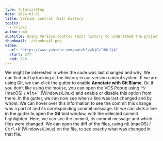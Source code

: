 ```yaml
---
type: TutorialStep
date: 2024-03-01
title: Version control (Git) history
topics:
  - tricks
author: md
subtitle: Using Version control (Git) history to understand the project
thumbnail: ./thumbnail.png
video:
  url: "https://www.youtube.com/watch?v=hjGVJHOLSjA"
  start: 277
  end: 326
---
```


We might be interested in when the code was last changed and why. We can find out by looking at the history in our version control system. If we are using Git, we can click the gutter to enable **Annotate with Git Blame**. Or, if you don’t like using the mouse, you can open the VCS Popup using <kbd>⌃V</kbd> (macOS) / <kbd>Alt+`</kbd> (Windows/Linux) and enable or disable this option from there.
In the gutter, we can now see when a line was last changed and by whom. We can hover over this information to see the commit this change was a part of and its corresponding commit message. Or we can click a line in the gutter to open the **Git** tool window, with the selected commit highlighted. Here, we can see the commit, its commit message and which files were changed. We can open the diff of the files, using <kbd>⌘D</kbd> (macOS) / <kbd>Ctrl+D</kbd> (Windows/Linux) on the file, to see exactly what was changed in that file.
